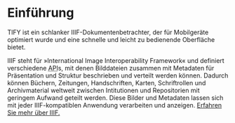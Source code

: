 # Einführung

TIFY ist ein schlanker IIIF-Dokumentenbetrachter, der für Mobilgeräte optimiert wurde und eine schnelle und leicht zu bedienende Oberfläche bietet.

IIIF steht für »International Image Interoperability Framework« und definiert verschiedene <acronym title="application programming interface">API</acronym>s, mit denen Bilddateien zusammen mit Metadaten für Präsentation und Struktur beschrieben und verteilt werden können. Dadurch können Büchern, Zeitungen, Handschriften, Karten, Schriftrollen und Archivmaterial weltweit zwischen Intitutionen und Repositorien mit geringem Aufwand geteilt werden. Diese Bilder und Metadaten lassen sich mit jeder IIIF-kompatiblen Anwendung verarbeiten und anzeigen. [Erfahren Sie mehr über IIIF.](http://iiif.io/about/)
